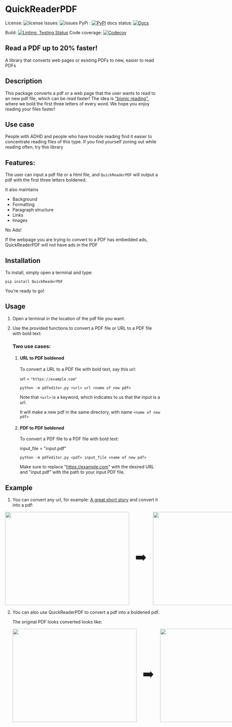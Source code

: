 
  

  

# QuickReaderPDF

  

  

  

License:    ![license](https://img.shields.io/badge/license-MIT-blue)				Issues: 		![issues](https://img.shields.io/github/issues/Sbhat92/QuickReaderPDF)	PyPi :     [ ![PyPI](https://img.shields.io/pypi/v/QuickReaderPDF)](https://pypi.org/project/QuickReaderPDF/)	docs status: [![Docs](https://img.shields.io/readthedocs/quickreaderpdf)](https://quickreaderpdf.readthedocs.io/en/latest/index.html)

  
Build: [![Linting, Testing Status](https://github.com/Sbhat92/QuickReaderPDF/actions/workflows/setup.yaml/badge.svg)](https://github.com/Sbhat92/QuickReaderPDF/actions/workflows/setup.yaml)	Code coverage: [![Codecov](https://codecov.io/gh/Sbhat92/QuickReaderPDF/branch/main/graph/badge.svg)](https://codecov.io/gh/Sbhat92/QuickReaderPDF)

  

  

  

## Read a PDF up to 20% faster!

  A library that converts web pages or existing PDFs to new, easier to read PDFs

  

## Description
 

This package converts a pdf or a web page that the user wants to read to an new pdf file, which can be read faster! The idea is ["bionic reading"](https://www.huffingtonpost.co.uk/entry/what-is-bionic-reading-does-it-work_uk_628749a3e4b05cfc268a59ff), where we bold the first three letters of every word. We hope you enjoy reading your files faster!

  

  

## Use case

  

People with ADHD and people who have trouble reading find it easier to concentrate reading files of this type. If you find yourself zoning out while reading often, try this library

  

## Features:

The user can input a pdf file or a html file, and `QuickReaderPDF` will output a pdf with the first three letters boldened.

It also maintains

 - Background
 - Formatting
 - Paragraph structure
 - Links
 - Images

No Ads!

If the webpage you are trying to convert to a PDF has embedded ads, QuickReaderPDF will not have ads in the PDF
  

## Installation


To install, simply open a terminal and type:


`pip install QuickReaderPDF`


  

You're ready to go!

  

  
  

## Usage

  

1. Open a terminal in the location of the pdf file you want.

  

2. Use the provided functions to convert a PDF file or URL to a PDF file with bold text:

  
	### Two use cases:
	
	1. #### URL to PDF boldened

  

		To convert a URL to a PDF file with bold text, say this url:

  

		url = `"https://example.com"`

  

		`python -m pdfeditor.py <url> url <name of new pdf>`

  

		Note that `<url>` is a keyword, which indicates to us that the input is a url.

  

		It will make a new pdf in the same directory, with name `<name of new pdf>`

  

	2. #### PDF to PDF boldened

  

		To convert a PDF file to a PDF file with bold text:

  

		input_file = "input.pdf"

  

		`python -m pdfeditor.py <pdf> input_file <name of new pdf>`

  

		Make sure to replace "https://example.com" with the desired URL and "input.pdf" with the path to your input PDF file.

  
  
  

## Example

  

1. You can convert any url, for example: [A great short story](https://americanliterature.com/author/philip-k-dick/short-story/the-eyes-have-it) and convert it into a pdf:

  

<div style="display: flex; align-items: center;">
    <img src="https://drive.google.com/uc?id=1tRH3PCZFTXmvremGEdDzHud1lBLHrWCJ" style="width: 400px; height: 300px;">
    <span style="font-size: 40px; margin: 0 20px;">➡️</span>
    <img src="https://drive.google.com/uc?id=1YfQ1A8f25FnTiMjLNwGDHZQs5S3Zsw6D" style="width: 300px; height: 300px;">
</div>
  

2. You can also use QuickReaderPDF to convert a pdf into a boldened pdf.
	
	The original PDF looks converted looks like:

	<div style="display: flex; align-items: center;">
    <img src="https://drive.google.com/uc?id=1R7XDMS8hlB7v12XIpU06-q_-yybJBrkf" style="width: 400px; height: 300px;">
    <span style="font-size: 40px; margin: 0 20px;">➡️</span>
    <img src="https://drive.google.com/uc?id=1YfQ1A8f25FnTiMjLNwGDHZQs5S3Zsw6D"  style="width: 300px; height: 300px;">
</div>
	
